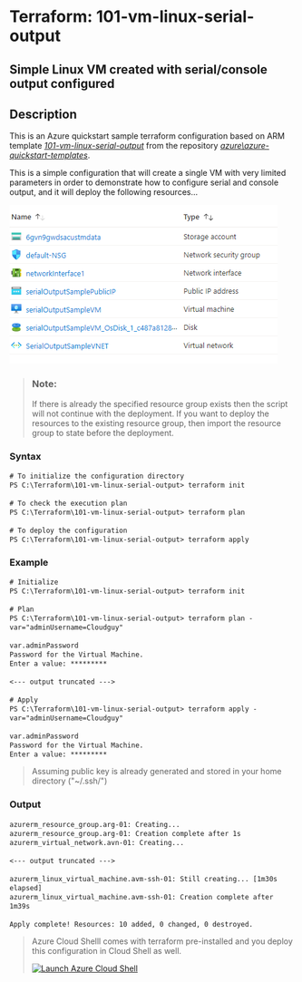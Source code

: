 # Terraform: 101-vm-linux-serial-output

## Simple Linux VM created with serial/console output configured 

## Description
This is an Azure quickstart sample terraform configuration based on ARM template *[101-vm-linux-serial-output](https://github.com/Azure/azure-quickstart-templates/tree/master/101-vm-linux-serial-output)* from the repository *[azure\azure-quickstart-templates](https://https://github.com/Azure/azure-quickstart-templates)*.

This is a simple configuration that will create a single VM with very limited parameters in order to demonstrate how to configure serial and console output, and it will deploy the following resources...

![output](resources.PNG)

> ### Note:
> If there is already the specified resource group exists then the script will not continue with the deployment. If you want to deploy the resources to the existing resource group, then import the resource group to state before the deployment.

### Syntax
```
# To initialize the configuration directory
PS C:\Terraform\101-vm-linux-serial-output> terraform init 

# To check the execution plan
PS C:\Terraform\101-vm-linux-serial-output> terraform plan

# To deploy the configuration
PS C:\Terraform\101-vm-linux-serial-output> terraform apply
```  

### Example
```
# Initialize
PS C:\Terraform\101-vm-linux-serial-output> terraform init 

# Plan
PS C:\Terraform\101-vm-linux-serial-output> terraform plan -var="adminUsername=Cloudguy"

var.adminPassword
Password for the Virtual Machine.
Enter a value: *********

<--- output truncated --->

# Apply
PS C:\Terraform\101-vm-linux-serial-output> terraform apply -var="adminUsername=Cloudguy"

var.adminPassword
Password for the Virtual Machine.
Enter a value: *********
```

>Assuming public key is already generated and stored in your home directory ("~/.ssh/")

### Output
```
azurerm_resource_group.arg-01: Creating...
azurerm_resource_group.arg-01: Creation complete after 1s 
azurerm_virtual_network.avn-01: Creating...

<--- output truncated --->

azurerm_linux_virtual_machine.avm-ssh-01: Still creating... [1m30s elapsed]
azurerm_linux_virtual_machine.avm-ssh-01: Creation complete after 1m39s 

Apply complete! Resources: 10 added, 0 changed, 0 destroyed.

```

>Azure Cloud Shelll comes with terraform pre-installed and you deploy this configuration in Cloud Shell as well.
>
>[![](https://shell.azure.com/images/launchcloudshell.png "Launch Azure Cloud Shell")](https://shell.azure.com)